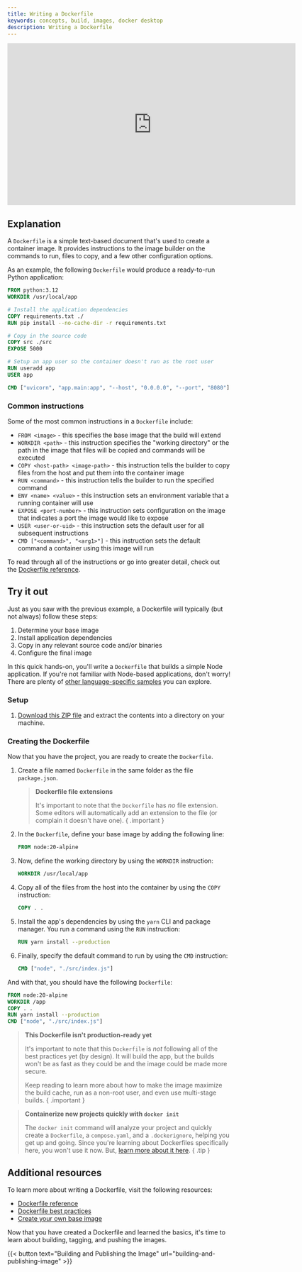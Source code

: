 ```yaml
---
title: Writing a Dockerfile
keywords: concepts, build, images, docker desktop
description: Writing a Dockerfile
---
```


<iframe width="650" height="365" src="https://www.youtube.com/embed/nsWWQ1xoEy0?rel=0" title="YouTube video player" frameborder="0" allow="accelerometer; autoplay; clipboard-write; encrypted-media; gyroscope; picture-in-picture; web-share" allowfullscreen></iframe>

## Explanation

A `Dockerfile` is a simple text-based document that's used to create a container image. It provides instructions to the image builder on the commands to run, files to copy, and a few other configuration options. 

As an example, the following `Dockerfile` would produce a ready-to-run Python application:

```dockerfile
FROM python:3.12
WORKDIR /usr/local/app

# Install the application dependencies
COPY requirements.txt ./
RUN pip install --no-cache-dir -r requirements.txt

# Copy in the source code
COPY src ./src
EXPOSE 5000

# Setup an app user so the container doesn't run as the root user
RUN useradd app
USER app

CMD ["uvicorn", "app.main:app", "--host", "0.0.0.0", "--port", "8080"]
```

### Common instructions

Some of the most common instructions in a `Dockerfile` include:

- `FROM <image>` - this specifies the base image that the build will extend
- `WORKDIR <path>` - this instruction specifies the "working directory" or the path in the image that files will be copied and commands will be executed
- `COPY <host-path> <image-path>` - this instruction tells the builder to copy files from the host and put them into the container image
- `RUN <command>` - this instruction tells the builder to run the specified command
- `ENV <name> <value>` - this instruction sets an environment variable that a running container will use
- `EXPOSE <port-number>` - this instruction sets configuration on the image that indicates a port the image would like to expose
- `USER <user-or-uid>` - this instruction sets the default user for all subsequent instructions
- `CMD ["<command>", "<arg1>"]` - this instruction sets the default command a container using this image will run

To read through all of the instructions or go into greater detail, check out the [Dockerfile reference](/engine/reference/builder/).


## Try it out

Just as you saw with the previous example, a Dockerfile will typically (but not always) follow these steps:

1. Determine your base image
2. Install application dependencies
3. Copy in any relevant source code and/or binaries
4. Configure the final image

In this quick hands-on, you'll write a `Dockerfile` that builds a simple Node application. If you're not familiar with Node-based applications, don't worry! There are plenty of [other language-specific samples](/language/) you can explore.

### Setup

1. [Download this ZIP file](https://github.com/docker/getting-started-todo-app/blob/build-image-from-scratch/app.zip) and extract the contents into a directory on your machine.



### Creating the Dockerfile

Now that you have the project, you are ready to create the `Dockerfile`.


1. Create a file named `Dockerfile` in the same folder as the file `package.json`.

    > **Dockerfile file extensions**
    >
    > It's important to note that the `Dockerfile` has _no_ file extension. Some editors
    > will automatically add an extension to the file (or complain it doesn't have one).
    { .important }

2. In the `Dockerfile`, define your base image by adding the following line:

    ```dockerfile
    FROM node:20-alpine
    ```

3. Now, define the working directory by using the `WORKDIR` instruction:

    ```dockerfile
    WORKDIR /usr/local/app
    ```

4. Copy all of the files from the host into the container by using the `COPY` instruction:

    ```dockerfile
    COPY . .
    ```

5. Install the app's dependencies by using the `yarn` CLI and package manager. You run a command using the `RUN` instruction:

    ```dockerfile
    RUN yarn install --production
    ```

6. Finally, specify the default command to run by using the `CMD` instruction:

    ```dockerfile
    CMD ["node", "./src/index.js"]
    ```

And with that, you should have the following `Dockerfile`:

```dockerfile
FROM node:20-alpine
WORKDIR /app
COPY . .
RUN yarn install --production
CMD ["node", "./src/index.js"]
```

> **This Dockerfile isn't production-ready yet**
>
> It's important to note that this `Dockerfile` is _not_ following all
> of the best practices yet (by design). It will build the app, but the
> builds won't be as fast as they could be and the image could be made
> more secure.
>
> Keep reading to learn more about how to make the image maximize the
> build cache, run as a non-root user, and even use multi-stage builds.
{ .important }


> **Containerize new projects quickly with `docker init`**
>
> The `docker init` command will analyze your project and quickly create 
> a `Dockerfile`, a `compose.yaml`, and a `.dockerignore`, helping you get
> up and going. Since you're learning about Dockerfiles specifically here, 
> you won't use it now. But, [learn more about it here](/engine/reference/commandline/init/).
{ .tip }


## Additional resources

To learn more about writing a Dockerfile, visit the following resources:

- [Dockerfile reference](/engine/reference/builder/)
- [Dockerfile best practices](/develop/develop-images/dockerfile_best-practices/)
- [Create your own base image](/build/building/base-images/)

Now that you have created a Dockerfile and learned the basics, it's time to learn about building, tagging, and pushing the images.

{{< button text="Building and Publishing the Image" url="building-and-publishing-image" >}}
